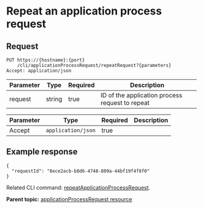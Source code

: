 # Repeat an application process request

## Request

```
PUT https://{hostname}:{port}
    /cli/applicationProcessRequest/repeatRequest?{parameters}
Accept: application/json

```

|Parameter|Type|Required|Description|
|---------|----|--------|-----------|
|request|string|true|ID of the application process request to repeat|

|Parameter|Type|Required|Description|
|---------|----|--------|-----------|
|Accept|`application/json`|true| |

## Example response

```
{
  "requestId": "8ece2acb-b8d6-4748-809a-44bf19f4f8f0"
}
```

Related CLI command: [repeatApplicationProcessRequest](udclient_repeatapplicationprocessrequest.md).

**Parent topic:** [applicationProcessRequest resource](../../com.udeploy.api.doc/topics/rest_cli_applicationprocessrequest.md)


